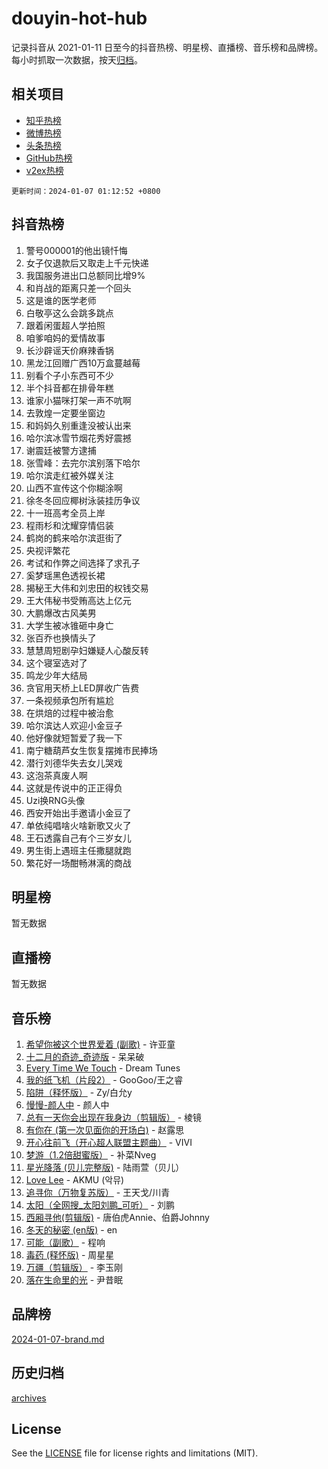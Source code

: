 # douyin-hot-hub

记录抖音从 2021-01-11 日至今的抖音热榜、明星榜、直播榜、音乐榜和品牌榜。每小时抓取一次数据，按天[归档](archives)。

## 相关项目

- [知乎热榜](https://github.com/lonnyzhang423/zhihu-hot-hub)
- [微博热榜](https://github.com/lonnyzhang423/weibo-hot-hub)
- [头条热榜](https://github.com/lonnyzhang423/toutiao-hot-hub)
- [GitHub热榜](https://github.com/lonnyzhang423/github-hot-hub)
- [v2ex热榜](https://github.com/lonnyzhang423/v2ex-hot-hub)


`更新时间：2024-01-07 01:12:52 +0800`

## 抖音热榜

1. 警号000001的他出镜忏悔
1. 女子仅退款后又取走上千元快递
1. 我国服务进出口总额同比增9%
1. 和肖战的距离只差一个回头
1. 这是谁的医学老师
1. 白敬亭这么会跳多跳点
1. 跟着闲蛋超人学拍照
1. 咱爹咱妈的爱情故事
1. 长沙辟谣天价麻辣香锅
1. 黑龙江回赠广西10万盒蔓越莓
1. 别看个子小东西可不少
1. 半个抖音都在排骨年糕
1. 谁家小猫咪打架一声不吭啊
1. 去敦煌一定要坐窗边
1. 和妈妈久别重逢没被认出来
1. 哈尔滨冰雪节烟花秀好震撼
1. 谢震廷被警方逮捕
1. 张雪峰：去完尔滨别落下哈尔
1. 哈尔滨走红被外媒关注
1. 山西不宣传这个你糊涂啊
1. 徐冬冬回应椰树泳装挂历争议
1. 十一班高考全员上岸
1. 程雨杉和沈耀穿情侣装
1. 鹤岗的鹤来哈尔滨逛街了
1. 央视评繁花
1. 考试和作弊之间选择了求孔子
1. 奚梦瑶黑色透视长裙
1. 揭秘王大伟和刘忠田的权钱交易
1. 王大伟秘书受贿高达上亿元
1. 大鹏爆改古风美男
1. 大学生被冰锥砸中身亡
1. 张百乔也换情头了
1. 慧慧周短剧孕妇嫌疑人心酸反转
1. 这个寝室选对了
1. 鸣龙少年大结局
1. 贪官用天桥上LED屏收广告费
1. 一条视频承包所有尴尬
1. 在烘焙的过程中被治愈
1. 哈尔滨达人欢迎小金豆子
1. 他好像就短暂爱了我一下
1. 南宁糖葫芦女生恢复摆摊市民捧场
1. 潜行刘德华失去女儿哭戏
1. 这泡茶真废人啊
1. 这就是传说中的正正得负
1. Uzi换RNG头像
1. 西安开始出手邀请小金豆了
1. 单依纯唱啥火啥新歌又火了
1. 王石透露自己有个三岁女儿
1. 男生街上遇班主任撒腿就跑
1. 繁花好一场酣畅淋漓的商战

## 明星榜

暂无数据

## 直播榜

暂无数据

## 音乐榜

1. [希望你被这个世界爱着 (副歌)](https://sf86-cdn-tos.douyinstatic.com/obj/tos-cn-ve-2774/oUHCmWQfZlE3QQBKBeD8rCFLpJzPgCpImhsxMt) - 许亚童
1. [十二月的奇迹_奇迹版](https://sf86-cdn-tos.douyinstatic.com/obj/tos-cn-ve-2774/oMslvA9FBzGMGHnyUuoiiUjtIAXfMz6tzwByW8) - 呆呆破
1. [Every Time We Touch](https://sf86-cdn-tos.douyinstatic.com/obj/tos-cn-ve-2774/ogN6lUKQeBBfEVhIOMikG1CcJjugxk1tztZyhP) - Dream Tunes
1. [我的纸飞机（片段2）](https://sf3-cdn-tos.douyinstatic.com/obj/tos-cn-ve-2774/oM2ZrKcg2CD5AeRB2gkeXOFB1IxAGJdZPazYHf) - GooGoo/王之睿
1. [陷阱（释怀版）](https://sf3-cdn-tos.douyinstatic.com/obj/tos-cn-ve-2774/oE8C21LeZrzKLDFfQYgMzx4GAIHageG5IzayY7) - Zy/白允y
1. [慢慢-颜人中](https://sf86-cdn-tos.douyinstatic.com/obj/tos-cn-ve-2774/ocjHNfBXdBxQNC8ZGAeoLMFTUgtBg8bkExunDC) - 颜人中
1. [总有一天你会出现在我身边（剪辑版）](https://sf3-cdn-tos.douyinstatic.com/obj/tos-cn-ve-2774/oMLsHwhWW7CYoAhoWB9EXUQIzNBsfAJxpAoxCU) - 棱镜
1. [有你在 (第一次见面你的开场白)](https://sf86-cdn-tos.douyinstatic.com/obj/tos-cn-ve-2774/oAthrQ3ClJBfI57uBoFEgNDYtNCZ0TSYQQfxQ0) - 赵露思
1. [开心往前飞（开心超人联盟主题曲）](https://sf86-cdn-tos.douyinstatic.com/obj/tos-cn-ve-2774/9d8fb7c82cf1421fb93a9fe925275e0a) - VIVI
1. [梦游（1.2倍甜蜜版）](https://sf86-cdn-tos.douyinstatic.com/obj/tos-cn-ve-2774/o4gyAUm8hwufoEABmwVIiQtHsFuGzAEEWtNMzo) - 补菜Nveg
1. [星光降落 (贝儿完整版)](https://sf6-cdn-tos.douyinstatic.com/obj/tos-cn-ve-2774/okwB9hAwyAtsFFkFBzAX1hOOfQuIoMNs0W2Mwr) - 陆雨萱（贝儿）
1. [Love Lee](https://sf6-cdn-tos.douyinstatic.com/obj/tos-cn-ve-2774/o05GbkJGbCBTdDnMtB0fwOYgkeZp23vrWQDQBS) - AKMU (악뮤)
1. [追寻你（万物复苏版）](https://sf6-cdn-tos.douyinstatic.com/obj/tos-cn-ve-2774/oYeAZJsbjIDit9APmBg8u6uDUQnHmoCf3gbo74) - 王天戈/川青
1. [太阳（全网搜_太阳刘鹏_可听）](https://sf6-cdn-tos.douyinstatic.com/obj/tos-cn-ve-2774/ogWbyIQnlBFImVbeDocRdCIYtBHlbJXgfZMvgz) - 刘鹏
1. [西厢寻他(剪辑版)](https://sf86-cdn-tos.douyinstatic.com/obj/tos-cn-ve-2774/oUsAVfAQKlRNxEv5qxvIB8o5qmIWUcXbzJKJhw) - 唐伯虎Annie、伯爵Johnny
1. [冬天的秘密 (en版)](https://sf86-cdn-tos.douyinstatic.com/obj/tos-cn-ve-2774/okIuMHDdzyf3FjGK4Lphe1vfHcQaPIHAg0Z4CR) - en
1. [可能（副歌）](https://sf86-cdn-tos.douyinstatic.com/obj/tos-cn-ve-2774/cde1731888894259b333569393c2fb51) - 程响
1. [毒药 (释怀版)](https://sf3-cdn-tos.douyinstatic.com/obj/tos-cn-ve-2774/oYILMEAzspdZBIzy4frJNB8ZHPHWAhiwowd4Ad) - 周星星
1. [万疆（剪辑版）](https://sf3-cdn-tos.douyinstatic.com/obj/tos-cn-ve-2774/ooG7oVgFlDTelKCjCsTTobQvbdtj1BBQXnfZd8) - 李玉刚
1. [落在生命里的光](https://sf86-cdn-tos.douyinstatic.com/obj/tos-cn-ve-2774/d9ffa8c090124ea58bb10df9b510c01d) - 尹昔眠

## 品牌榜

[2024-01-07-brand.md](archives/2024-01-07-brand.md)

## 历史归档

[archives](archives)

## License

See the [LICENSE](LICENSE) file for license rights and limitations (MIT).
